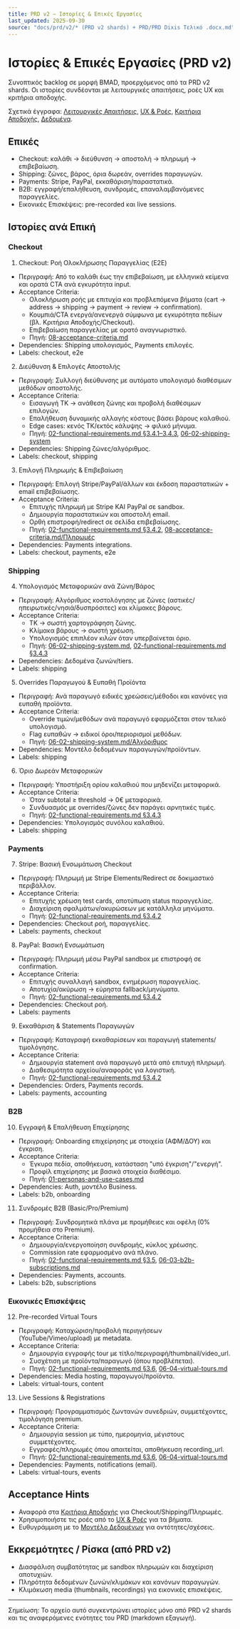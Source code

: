 ```yaml
---
title: PRD v2 — Ιστορίες & Επικές Εργασίες
last_updated: 2025-09-30
source: "docs/prd/v2/* (PRD v2 shards) + PRD/PRD Dixis Τελικό .docx.md"
---
```


# Ιστορίες & Επικές Εργασίες (PRD v2)

Συνοπτικός backlog σε μορφή BMAD, προερχόμενος από τα PRD v2 shards. Οι ιστορίες συνδέονται με λειτουργικές απαιτήσεις, ροές UX και κριτήρια αποδοχής.

Σχετικά έγγραφα: [Λειτουργικές Απαιτήσεις](./02-functional-requirements.md), [UX & Ροές](./04-ux-and-flows.md), [Κριτήρια Αποδοχής](./08-acceptance-criteria.md), [Δεδομένα](./06-data-model.md).

## Επικές
- Checkout: καλάθι → διεύθυνση → αποστολή → πληρωμή → επιβεβαίωση.
- Shipping: ζώνες, βάρος, όρια δωρεάν, overrides παραγωγών.
- Payments: Stripe, PayPal, εκκαθάριση/παραστατικά.
- B2B: εγγραφή/επαλήθευση, συνδρομές, επαναλαμβανόμενες παραγγελίες.
- Εικονικές Επισκέψεις: pre-recorded και live sessions.

## Ιστορίες ανά Επική

### Checkout

1) Checkout: Ροή Ολοκλήρωσης Παραγγελίας (E2E)
- Περιγραφή: Από το καλάθι έως την επιβεβαίωση, με ελληνικά κείμενα και ορατά CTA ανά εγκυρότητα input.
- Acceptance Criteria:
  - Ολοκλήρωση ροής με επιτυχία και προβλεπόμενα βήματα (cart → address → shipping → payment → review → confirmation).
  - Κουμπιά/CTA ενεργά/ανενεργά σύμφωνα με εγκυρότητα πεδίων (βλ. Κριτήρια Αποδοχής/Checkout).
  - Επιβεβαίωση παραγγελίας με ορατό αναγνωριστικό.
  - Πηγή: [08-acceptance-criteria.md](./08-acceptance-criteria.md)
- Dependencies: Shipping υπολογισμός, Payments επιλογές.
- Labels: checkout, e2e

2) Διεύθυνση & Επιλογές Αποστολής
- Περιγραφή: Συλλογή διεύθυνσης με αυτόματο υπολογισμό διαθέσιμων μεθόδων αποστολής.
- Acceptance Criteria:
  - Εισαγωγή ΤΚ → ανάθεση ζώνης και προβολή διαθέσιμων επιλογών.
  - Επαλήθευση δυναμικής αλλαγής κόστους βάσει βάρους καλαθιού.
  - Edge cases: κενός ΤΚ/εκτός κάλυψης → φιλικό μήνυμα.
  - Πηγή: [02-functional-requirements.md §3.4.1–3.4.3](./02-functional-requirements.md), [06-02-shipping-system](./06-data-model/06-02-shipping-system.md)
- Dependencies: Shipping ζώνες/αλγόριθμος.
- Labels: checkout, shipping

3) Επιλογή Πληρωμής & Επιβεβαίωση
- Περιγραφή: Επιλογή Stripe/PayPal/άλλων και έκδοση παραστατικών + email επιβεβαίωσης.
- Acceptance Criteria:
  - Επιτυχής πληρωμή με Stripe ΚΑΙ PayPal σε sandbox.
  - Δημιουργία παραστατικών και αποστολή email.
  - Ορθή επιστροφή/redirect σε σελίδα επιβεβαίωσης.
  - Πηγή: [02-functional-requirements.md §3.4.2](./02-functional-requirements.md), [08-acceptance-criteria.md/Πληρωμές](./08-acceptance-criteria.md)
- Dependencies: Payments integrations.
- Labels: checkout, payments, e2e

### Shipping

4) Υπολογισμός Μεταφορικών ανά Ζώνη/Βάρος
- Περιγραφή: Αλγόριθμος κοστολόγησης με ζώνες (αστικές/ηπειρωτικές/νησιά/δυσπρόσιτες) και κλίμακες βάρους.
- Acceptance Criteria:
  - ΤΚ → σωστή χαρτογράφηση ζώνης.
  - Κλίμακα βάρους → σωστή χρέωση.
  - Υπολογισμός επιπλέον κιλών όταν υπερβαίνεται όριο.
  - Πηγή: [06-02-shipping-system.md](./06-data-model/06-02-shipping-system.md), [02-functional-requirements.md §3.4.3](./02-functional-requirements.md)
- Dependencies: Δεδομένα ζωνών/tiers.
- Labels: shipping

5) Overrides Παραγωγού & Ευπαθή Προϊόντα
- Περιγραφή: Ανά παραγωγό ειδικές χρεώσεις/μέθοδοι και κανόνες για ευπαθή προϊόντα.
- Acceptance Criteria:
  - Override τιμών/μεθόδων ανά παραγωγό εφαρμόζεται στον τελικό υπολογισμό.
  - Flag ευπαθών → ειδικοί όροι/περιορισμοί μεθόδων.
  - Πηγή: [06-02-shipping-system.md/Αλγόριθμος](./06-data-model/06-02-shipping-system.md)
- Dependencies: Μοντέλο δεδομένων παραγωγών/προϊόντων.
- Labels: shipping

6) Όριο Δωρεάν Μεταφορικών
- Περιγραφή: Υποστήριξη ορίου καλαθιού που μηδενίζει μεταφορικά.
- Acceptance Criteria:
  - Όταν subtotal ≥ threshold → 0€ μεταφορικά.
  - Συνδυασμός με overrides/ζώνες δεν παράγει αρνητικές τιμές.
  - Πηγή: [02-functional-requirements.md §3.4.3](./02-functional-requirements.md)
- Dependencies: Υπολογισμός συνόλου καλαθιού.
- Labels: shipping

### Payments

7) Stripe: Βασική Ενσωμάτωση Checkout
- Περιγραφή: Πληρωμή με Stripe Elements/Redirect σε δοκιμαστικό περιβάλλον.
- Acceptance Criteria:
  - Επιτυχής χρέωση test cards, αποτύπωση status παραγγελίας.
  - Διαχείριση σφαλμάτων/ακυρώσεων με κατάλληλα μηνύματα.
  - Πηγή: [02-functional-requirements.md §3.4.2](./02-functional-requirements.md)
- Dependencies: Checkout ροή, παραγγελίες.
- Labels: payments, checkout

8) PayPal: Βασική Ενσωμάτωση
- Περιγραφή: Πληρωμή μέσω PayPal sandbox με επιστροφή σε confirmation.
- Acceptance Criteria:
  - Επιτυχής συναλλαγή sandbox, ενημέρωση παραγγελίας.
  - Αποτυχία/ακύρωση → εύρηστα fallback/μηνύματα.
  - Πηγή: [02-functional-requirements.md §3.4.2](./02-functional-requirements.md)
- Dependencies: Checkout ροή.
- Labels: payments

9) Εκκαθάριση & Statements Παραγωγών
- Περιγραφή: Καταγραφή εκκαθαρίσεων και παραγωγή statements/τιμολόγησης.
- Acceptance Criteria:
  - Δημιουργία statement ανά παραγωγό μετά από επιτυχή πληρωμή.
  - Διαθεσιμότητα αρχείου/αναφοράς για λογιστική.
  - Πηγή: [02-functional-requirements.md §3.4.2](./02-functional-requirements.md)
- Dependencies: Orders, Payments records.
- Labels: payments, accounting

### B2B

10) Εγγραφή & Επαλήθευση Επιχείρησης
- Περιγραφή: Onboarding επιχείρησης με στοιχεία (ΑΦΜ/ΔΟΥ) και έγκριση.
- Acceptance Criteria:
  - Έγκυρα πεδία, αποθήκευση, κατάσταση "υπό έγκριση"/"ενεργή".
  - Προφίλ επιχείρησης με βασικά στοιχεία διαθέσιμο.
  - Πηγή: [01-personas-and-use-cases.md](./01-personas-and-use-cases.md)
- Dependencies: Auth, μοντέλο Business.
- Labels: b2b, onboarding

11) Συνδρομές B2B (Basic/Pro/Premium)
- Περιγραφή: Συνδρομητικά πλάνα με προμήθειες και οφέλη (0% προμήθεια στο Premium).
- Acceptance Criteria:
  - Δημιουργία/ενεργοποίηση συνδρομής, κύκλος χρέωσης.
  - Commission rate εφαρμοσμένο ανά πλάνο.
  - Πηγή: [02-functional-requirements.md §3.5](./02-functional-requirements.md), [06-03-b2b-subscriptions.md](./06-data-model/06-03-b2b-subscriptions.md)
- Dependencies: Payments, accounts.
- Labels: b2b, subscriptions

### Εικονικές Επισκέψεις

12) Pre-recorded Virtual Tours
- Περιγραφή: Καταχώριση/προβολή περιηγήσεων (YouTube/Vimeo/upload) με metadata.
- Acceptance Criteria:
  - Δημιουργία εγγραφής tour με τίτλο/περιγραφή/thumbnail/video_url.
  - Συσχέτιση με προϊόντα/παραγωγό (όπου προβλέπεται).
  - Πηγή: [02-functional-requirements.md §3.6](./02-functional-requirements.md), [06-04-virtual-tours.md](./06-data-model/06-04-virtual-tours.md)
- Dependencies: Media hosting, παραγωγοί/προϊόντα.
- Labels: virtual-tours, content

13) Live Sessions & Registrations
- Περιγραφή: Προγραμματισμός ζωντανών συνεδριών, συμμετέχοντες, τιμολόγηση premium.
- Acceptance Criteria:
  - Δημιουργία session με τύπο, ημερομηνία, μέγιστους συμμετέχοντες.
  - Εγγραφές/πληρωμές όπου απαιτείται, αποθήκευση recording_url.
  - Πηγή: [02-functional-requirements.md §3.6](./02-functional-requirements.md), [06-04-virtual-tours.md](./06-data-model/06-04-virtual-tours.md)
- Dependencies: Payments, notifications (email).
- Labels: virtual-tours, events

## Acceptance Hints
- Αναφορά στα [Κριτήρια Αποδοχής](./08-acceptance-criteria.md) για Checkout/Shipping/Πληρωμές.
- Χρησιμοποιήστε τις ροές από το [UX & Ροές](./04-ux-and-flows.md) για τα βήματα.
- Ευθυγράμμιση με το [Μοντέλο Δεδομένων](./06-data-model.md) για οντότητες/σχέσεις.

## Εκκρεμότητες / Ρίσκα (από PRD v2)
- Διασφάλιση συμβατότητας με sandbox πληρωμών και διαχείριση αποτυχιών.
- Πληρότητα δεδομένων ζωνών/κλιμάκων και κανόνων παραγωγών.
- Κλιμάκωση media (thumbnails, recordings) για εικονικές επισκέψεις.

---
Σημείωση: Το αρχείο αυτό συγκεντρώνει ιστορίες μόνο από PRD v2 shards και τις αναφερόμενες ενότητες του PRD (markdown εξαγωγή).

